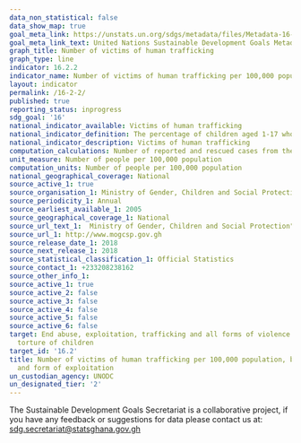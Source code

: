 ```yaml
---
data_non_statistical: false
data_show_map: true
goal_meta_link: https://unstats.un.org/sdgs/metadata/files/Metadata-16-02-02.pdf
goal_meta_link_text: United Nations Sustainable Development Goals Metadata (pdf 1361kB)
graph_title: Number of victims of human trafficking
graph_type: line
indicator: 16.2.2
indicator_name: Number of victims of human trafficking per 100,000 population, by sex, age and form of exploitation
layout: indicator
permalink: /16-2-2/
published: true
reporting_status: inprogress
sdg_goal: '16'
national_indicator_available: Victims of human trafficking
national_indicator_definition: The percentage of children aged 1-17 who experienced any physical punisment or psychological agrression or both by caregivers in the past month
national_indicator_description: Victims of human trafficking
computation_calculations: Number of reported and rescued cases from the institutions
unit_measure: Number of people per 100,000 population
computation_units: Number of people per 100,000 population
national_geographical_coverage: National
source_active_1: true
source_organisation_1: Ministry of Gender, Children and Social Protection
source_periodicity_1: Annual
source_earliest_available_1: 2005
source_geographical_coverage_1: National
source_url_text_1:  Ministry of Gender, Children and Social Protection"
source_url_1: http://www.mogcsp.gov.gh
source_release_date_1: 2018
source_next_release_1: 2018
source_statistical_classification_1: Official Statistics
source_contact_1: +233208238162
source_other_info_1:
source_active_1: true
source_active_2: false
source_active_3: false
source_active_4: false
source_active_5: false
source_active_6: false
target: End abuse, exploitation, trafficking and all forms of violence against and
  torture of children
target_id: '16.2'
title: Number of victims of human trafficking per 100,000 population, by sex, age
  and form of exploitation
un_custodian_agency: UNODC
un_designated_tier: '2'
---
```

The Sustainable Development Goals Secretariat is a collaborative project, if you have any feedback or suggestions for data please contact us at: sdg.secretariat@statsghana.gov.gh
